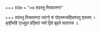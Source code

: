 +++
title = "०७ तदस्तु मित्रावरुणा"

+++
तद॑स्तु मित्रावरुणा॒ तद॑ग्ने॒ शं योर॒स्मभ्य॑मि॒दम॑स्तु श॒स्तम् ।  
अ॒शी॒महि॑ गा॒धमु॒त प्र॑ति॒ष्ठां नमो॑ दि॒वे बृ॑ह॒ते साद॑नाय ॥